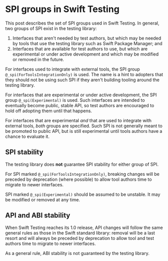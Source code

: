 # SPI groups in Swift Testing

<!--
This source file is part of the Swift.org open source project

Copyright (c) 2023-2024 Apple Inc. and the Swift project authors
Licensed under Apache License v2.0 with Runtime Library Exception

See https://swift.org/LICENSE.txt for license information
See https://swift.org/CONTRIBUTORS.txt for Swift project authors
-->

<!-- Archived from
  <https://forums.swift.org/t/spi-groups-in-swift-testing/70236> -->

This post describes the set of SPI groups used in Swift Testing. In general, two
groups of SPI exist in the testing library:

1. Interfaces that aren't needed by test authors, but which may be needed by
   tools that use the testing library such as Swift Package Manager; and
1. Interfaces that are available for test authors to use, but which are
   experimental or under active development and which may be modified or removed
   in the future.

For interfaces used to integrate with external tools, the SPI group
`@_spi(ForToolsIntegrationOnly)` is used. The name is a hint to adopters that
they should not be using such SPI if they aren't building tooling around the
testing library.

For interfaces that are experimental or under active development, the SPI group
`@_spi(Experimental)` is used. Such interfaces are intended to eventually become
public, stable API, so test authors are encouraged to hold off adopting them
until that happens.

For interfaces that are experimental _and_ that are used to integrate with
external tools, _both_ groups are specified. Such SPI is not generally meant to
be promoted to public API, but is still experimental until tools authors have a
chance to evaluate it.

## SPI stability

The testing library does **not** guarantee SPI stability for either group of
SPI.

For SPI marked `@_spi(ForToolsIntegrationOnly)`, breaking changes will be
preceded by deprecation (where possible) to allow tool authors time to migrate
to newer interfaces.

SPI marked `@_spi(Experimental)` should be assumed to be unstable. It may be
modified or removed at any time.

## API and ABI stability

When Swift Testing reaches its 1.0 release, API changes will follow the same
general rules as those in the Swift standard library: removal will be a last
resort and will always be preceded by deprecation to allow tool and test authors
time to migrate to newer interfaces.

As a general rule, ABI stability is not guaranteed by the testing library.
